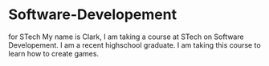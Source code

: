 # Software-Developement
for STech
My name is Clark, I am taking a course at STech on Software Developement. I am a recent highschool graduate. I am taking this course to learn how to create games.
